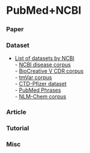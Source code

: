 # PubMed+NCBI

### Paper

### Dataset

* [List of datasets by NCBI](https://www.ncbi.nlm.nih.gov/research/bionlp/Data/)\
  \- [NCBI disease corpus](https://www.ncbi.nlm.nih.gov/bionlp/Data/disease)\
  \- [BioCreative V CDR corpus](http://www.biocreative.org/tasks/biocreative-v/track-3-cdr/)\
  \- [tmVar corpus](https://www.ncbi.nlm.nih.gov/CBBresearch/Lu/Demo/tmTools/download/tmVar/tmVarCorpus.zip)\
  \- [CTD-Pfizer dataset](ftp://ftp.ncbi.nlm.nih.gov/pub/lu/Suppl/Peng2016CID/CID.PubTator.txt.zip)\
  \- [PubMed Phrases](https://ftp.ncbi.nlm.nih.gov/pub/lu/PubMedPhrase/PubMed\_Phrases.tar.gz)\
  \- [NLM-Chem corpus](https://ftp.ncbi.nlm.nih.gov/pub/lu/NLMChem/)

### Article

### Tutorial

### Misc
